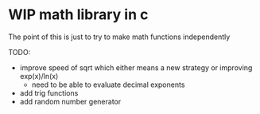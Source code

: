 # WIP math library in c  

The point of this is just to try to make math functions independently  

TODO: 
* improve speed of sqrt which either means a new strategy or improving exp(x)/ln(x)
    * need to be able to evaluate decimal exponents
* add trig functions
* add random number generator
